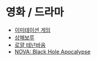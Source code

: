 # 영화 / 드라마

* [이미테이션 게임](imitation_game.md)
* [상해보루](shanghai_fortress.md)
* [로얄 테넌바움](royal_tenenbaums.md)
* [NOVA: Black Hole Apocalypse](nova-black_hole_apocalypse.md)
